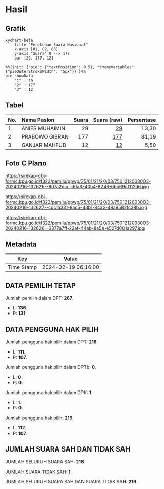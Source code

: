 # Hasil

## Grafik

```mermaid
xychart-beta
    title "Perolehan Suara Nasional"
    x-axis [01, 02, 03]
    y-axis "Suara" 0 --> 177
    bar [29, 177, 12]
```

```mermaid
%%{init: {"pie": {"textPosition": 0.5}, "themeVariables": {"pieOuterStrokeWidth": "5px"}} }%%
pie showData
    "1" : 29
    "2" : 177
    "3" : 12
```

## Tabel

| No. | Nama Paslon    | Suara | Suara (raw) | Persentase |
|:--- |:-------------- | -----:| -----------:| ----------:|
| 1   | ANIES MUHAIMIN | 29    | [29][p-1]   | 13,30      |
| 2   | PRABOWO GIBRAN | 177   | [177][p-2]  | 81,19      |
| 3   | GANJAR MAHFUD  | 12    | [12][p-3]   | 5,50       |


[p-1]: https://github.com/gigit-pemilu/pemilu-2024/blob/main/pilpres/hitung-suara/sub/75-gorontalo/sub/01-gorontalo/sub/21-asparaga/sub/2003-pangahu/sub/003-tps/sub/paslon-1.txt
[p-2]: https://github.com/gigit-pemilu/pemilu-2024/blob/main/pilpres/hitung-suara/sub/75-gorontalo/sub/01-gorontalo/sub/21-asparaga/sub/2003-pangahu/sub/003-tps/sub/paslon-2.txt
[p-3]: https://github.com/gigit-pemilu/pemilu-2024/blob/main/pilpres/hitung-suara/sub/75-gorontalo/sub/01-gorontalo/sub/21-asparaga/sub/2003-pangahu/sub/003-tps/sub/paslon-3.txt

## Foto C Plano

https://sirekap-obj-formc.kpu.go.id/f322/pemilu/ppwp/75/01/21/20/03/7501212003003-20240216-132626--8d7a2dcc-d0a8-40b4-8246-6bb69cf112d6.jpg

https://sirekap-obj-formc.kpu.go.id/f322/pemilu/ppwp/75/01/21/20/03/7501212003003-20240216-132627--cdc1a331-8ac5-43b1-84a3-49a9582fc38b.jpg

https://sirekap-obj-formc.kpu.go.id/f322/pemilu/ppwp/75/01/21/20/03/7501212003003-20240216-132626--6377a7ff-22af-44ab-8a5a-e527d001a297.jpg


## Metadata

| Key        | Value               |
| ---------- | ------------------- |
| Time Stamp | 2024-02-19 06:16:00 |


## DATA PEMILIH TETAP

Jumlah pemilih dalam DPT: **267**.
 * L: **136**.
 * P: **131**.

## DATA PENGGUNA HAK PILIH

Jumlah pengguna hak pilih dalam DPT: **218**.
 * L: **111**.
 * P: **107**.

Jumlah pengguna hak pilih dalam DPTb: **0**.
 * L: **0**.
 * P: **0**.

Jumlah pengguna hak pilih dalam DPK: **1**.
 * L: **1**.
 * P: **0**.

Jumlah pengguna hak pilih: **219**.
 * L: **112**.
 * P: **107**.

## JUMLAH SUARA SAH DAN TIDAK SAH

JUMLAH SELURUH SUARA SAH: **218**.

JUMLAH SUARA TIDAK SAH: **1**.

JUMLAH SELURUH SUARA SAH DAN SUARA TIDAK SAH: **219**.


